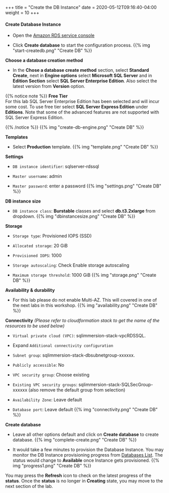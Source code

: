 +++
title = "Create the DB Instance"
date = 2020-05-12T09:16:40-04:00
weight = 10
+++

#### **Create Database Instance**

* Open the [Amazon RDS  service console](https://console.aws.amazon.com/rds/home)

* Click **Create database** to start the configuration process. 
{{% img "start-createdb.png" "Create DB" %}}

**Choose a database creation method**

* In the **Chose a database create method** section, select **Standard Create**, next in **Engine options** select **Microsoft SQL Server** and in **Edition Section** select **SQL Server Enterprise Edition**. Also select the latest version from **Version** option.

{{% notice note %}}
**Free Tier**  
For this lab SQL Server Enterprise Edition has been selected and will incur some cost. To use free tier select **SQL Server Express Edition** under **Editions**. Note that some of the advanced features are not supported with SQL Server Express Edition.

{{% /notice %}}
{{% img "create-db-engine.png" "Create DB" %}}


**Templates**

* Select **Production** template.
{{% img "template.png" "Create DB" %}}


**Settings**

* `DB instance identifier`: sqlserver-rdssql

* `Master username`: admin

* `Master password`: enter a password
{{% img "settings.png" "Create DB" %}}

**DB instance size**

* `DB instance class`: **Burstable** classes and select **db.t3.2xlarge** from dropdown.
{{% img "dbinstancesize.png" "Create DB" %}}

**Storage**

* `Storage type`: Provisioned IOPS (SSD)

* `Allocated storage`: 20 GiB

* `Provisioned IOPS`: 1000

* `Storage autoscaling`: Check Enable storage autoscaling

* `Maximum storage threshold`: 1000 GiB
{{% img "storage.png" "Create DB" %}}

**Availability & durability**

* For this lab please do not enable Multi-AZ. This will covered in one of the next labs in this workshop.
{{% img "availability.png" "Create DB" %}}

**Connectivity** *(Please refer to cloudformation stack to get the name of the resources to be used below)*

* `Virtual private cloud (VPC)`: sqlimmersion-stack-vpcRDSSQL.

* Expand `Additional connectivity configuration`

* `Subnet group`: sqlimmersion-stack-dbsubnetgroup-xxxxxx.

* `Publicly accessible`: No

* `VPC security group`: Choose existing

* `Existing VPC security groups`: sqlimmersion-stack-SQLSecGroup-xxxxxx (also remove the default group from selection)

* `Availability Zone`: Leave default

* `Database port`: Leave default
{{% img "connectivity.png" "Create DB" %}}

**Create database**

* Leave all other options default and click on **Create database** to create database.
{{% img "complete-create.png" "Create DB" %}}

* It would take a few minutes to provision the Database Instance. You may monitor the DB Instance provisioning progress from [Databases List](https://console.aws.amazon.com/rds/home#databases:). The status would change to **Available** once Instance gets provisioned. 
{{% img "progress1.png" "Create DB" %}}

You may press the **Refresh** icon to check on the latest progress of the **status**. Once the **status** is no longer in **Creating** state, you may move to the next section of the lab.





